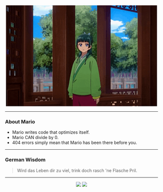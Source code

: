 <p align="center">
  <img src="assets/maomao.gif" />
</p>

---

### About Mario
- Mario writes code that optimizes itself.
- Mario CAN divide by 0.
- 404 errors simply mean that Mario has been there before you.

---

### German Wisdom
> Wird das Leben dir zu viel, trink doch rasch 'ne Flasche Pril.

---

<p align="center">
  <a>
    <img height="180em" src="https://github-readme-stats-eight-theta.vercel.app/api?username=Torfkopp&show_icons=true&theme=dark&include_all_commits=true&count_private=true"/>
  </a>
  <a href="https://github.com/Torfkopp?tab=repositories">
    <img height="180em" src="https://github-readme-stats-eight-theta.vercel.app/api/top-langs/?username=torfkopp&layout=compact&theme=dark&langs_count=8&hide=java"/>
  </a>
</p>
